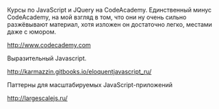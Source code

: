 Курсы по JavaScript и JQuery на CodeAcademy. Единственный минус CodeAcademy, на мой взгляд в том, что они ну очень сильно разжёвывают материал, хотя изложен он достаточно легко, местами даже с юмором.

http://www.codecademy.com

Выразительный Javascript.

http://karmazzin.gitbooks.io/eloquentjavascript_ru/

Паттерны для масштабируемых JavaScript-приложений

http://largescalejs.ru/
